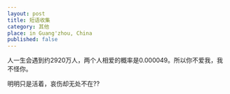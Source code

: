 ```yaml
---
layout: post
title: 短语收集
category: 其他
place: in Guang'zhou, China
published: false
---
```


人一生会遇到约2920万人，两个人相爱的概率是0.000049。所以你不爱我，我不怪你。

明明只是活着，哀伤却无处不在??